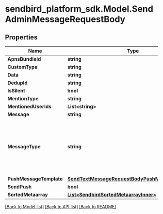 
# sendbird_platform_sdk.Model.SendAdminMessageRequestBody

## Properties

Name | Type | Description | Notes
------------ | ------------- | ------------- | -------------
**ApnsBundleId** | **string** |  | [optional] 
**CustomType** | **string** |  | [optional] 
**Data** | **string** |  | [optional] 
**DedupId** | **string** |  | [optional] 
**IsSilent** | **bool** |  | [optional] 
**MentionType** | **string** |  | [optional] 
**MentionedUserIds** | **List&lt;string&gt;** |  | [optional] 
**Message** | **string** |  | 
**MessageType** | **string** | Specifies the type of the message. The value of ADMM represents an admin message. | 
**PushMessageTemplate** | [**SendTextMessageRequestBodyPushMessageTemplate**](SendTextMessageRequestBodyPushMessageTemplate.md) |  | [optional] 
**SendPush** | **bool** |  | [optional] 
**SortedMetaarray** | [**List&lt;SendbirdSortedMetaarrayInner&gt;**](SendbirdSortedMetaarrayInner.md) |  | [optional] 

[[Back to Model list]](../README.md#documentation-for-models)
[[Back to API list]](../README.md#documentation-for-api-endpoints)
[[Back to README]](../README.md)

